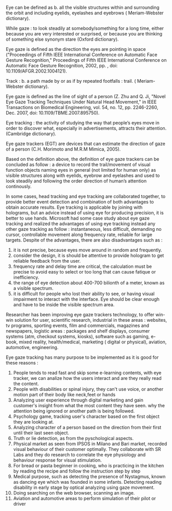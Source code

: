 Eye can be defined as b. all the visible structures within and surrounding the orbit and including eyelids, eyelashes and eyebrows ( Meriam-Webster dictionary).

While gaze : to look steadily at somebody/something for a long time, either because you are very interested or surprised, or because you are thinking of something else synonym stare (Oxford dictionary).

Eye  gaze is defined as the direction the eyes are pointing in space ("Proceedings of Fifth IEEE International Conference on Automatic Face Gesture Recognition," Proceedings of Fifth IEEE International Conference on Automatic Face Gesture Recognition, 2002, pp. , doi: 10.1109/AFGR.2002.1004121).

Track : b. a path made by or as if by repeated footfalls : trail. ( Meriam-Webster dictionary).

Eye gaze is defined as the line of sight of a person (Z. Zhu and Q. Ji, "Novel Eye Gaze Tracking Techniques Under Natural Head Movement," in IEEE Transactions on Biomedical Engineering, vol. 54, no. 12, pp. 2246-2260, Dec. 2007, doi: 10.1109/TBME.2007.895750).

Eye tracking : the activity of studying the way that people’s eyes move in order to discover what, especially in advertisements, attracts their attention. (Cambridge dictionary).

Eye gaze trackers (EGT) are devices that can estimate the direction of gaze of a person (C.H. Morimoto and M.R.M Mimica, 2005).

Based on the definition above, the definition of eye gaze trackers can be concluded as follow : a  device to record the trail/movement of visual function objects naming eyes in general (not limited for human only) as visible structures along with eyelids, eyebrow and eyelashes and used to look steadily and following the order direction of human’s attention continously.

In some cases, head tracking and eye tracking are collaborated together, to provide better event detection and combination of both advantages to obtain accurate results. Eye tracking is applicable by joining with holograms, but an advice instead of using eye for producing precision, it is better to use hands.
	Microsoft had some case study about eye gaze tracking and realized the advantages of using eye tracking instead any other gaze tracking as follow : instantaneous, less difficult, demanding no cursor, controllable movement along frequency rate, reliable for large targets.
Despite of the advantages, there are also disadvantages such as : 
1. it is not precise, because eyes move around in random and frequently.
2. consider the design, it is should be attentive to provide hologram to get reliable feedback from the user.
3. frequency rate and delay time are critical, the calculation must be precise to avoid easy to select or too long that can cause fatique or 
inefficiency.
4. the range of eye detection about 400-700 bilionth of a meter, known as a visible spectrum.
5. it is difficult for people who lost their ability to see, or having visual impairment to interact with the interface. Eye should be clear enough and have to  be inside the visible spectrum area.

Researcher has been improving eye gaze trackers technology, to offer win-win solution for user, scientific research, industrial in these areas :  websites, tv programs, sporting events, film and commercials, magazines and newspapers, logistic areas : packages and shelf displays, consumer systems (atm, checkout systems, kiosks), software such as gaming, e-book, mixed reality, health/medical, marketing ( digital or physical), aviation, automotive, engineering.

Eye gaze tracking has many purpose to be implemented as it is good for these reasons :
1. People tends to read fast and skip some e-learning contents, with eye tracker, we can analize how the users interact and are they really read the content.
2. People with disabilities or spinal injury, they can't use voice, or another motion part of their body like neck,feet or hands
3. Analyzing user experience through digital marketing and gain customer's insight from what the most content they have seen. why the attention being ignored or another path is being followed.
4. Psychology game, tracking user's character based on the first object they are looking at.
5. Analyzing character of a person based on the direction from their first until their last seen object.
6. Truth or lie detection, as from the pyschological aspects.
7. Physical market as seen from IPSOS in Milano and Bari market, recorded visual behaviour of their customer optimally. They collaborate with SR Labs and they do research to correlate the eye physiology and behaviour response for visual stimulation.
8. For bread or pasta beginner in cooking, who is practicing in the kitchen by reading the recipe and follow the instruction step by step
9. Medical purpose, such as detecting the presence of Nystagmus, known as dancing eye which was founded in some infants. Detecting reading disability in early stage by optical analyzing using gaze movement.
10. Doing searching on the web browser, scanning an image.
11. Aviation and automotive areas to perform simulation of their pilot or driver
